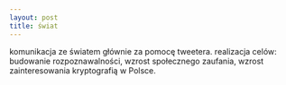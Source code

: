 ```yaml
---
layout: post
title: świat
---
```


komunikacja ze światem głównie za pomocę tweetera.
realizacja celów: budowanie rozpoznawalności, wzrost społecznego zaufania, wzrost zainteresowania kryptografią w Polsce.
